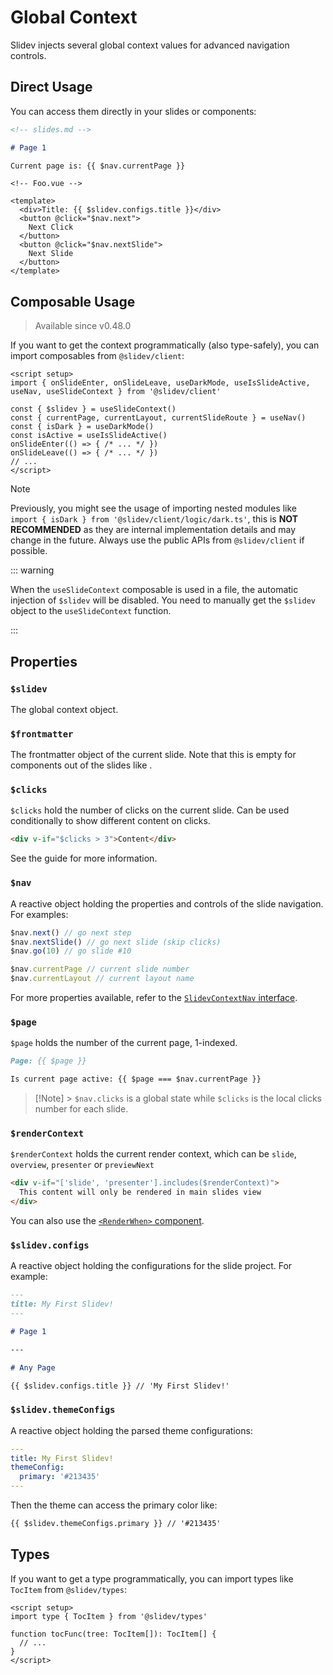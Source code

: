# Global Context

Slidev injects several global context values for advanced navigation controls.

## Direct Usage

You can access them directly in your slides or components:

```md
<!-- slides.md -->

# Page 1

Current page is: {{ $nav.currentPage }}
```

```vue
<!-- Foo.vue -->

<template>
  <div>Title: {{ $slidev.configs.title }}</div>
  <button @click="$nav.next">
    Next Click
  </button>
  <button @click="$nav.nextSlide">
    Next Slide
  </button>
</template>
```

## Composable Usage

> Available since v0.48.0

If you want to get the context programmatically (also type-safely), you can import composables from `@slidev/client`:

```vue
<script setup>
import { onSlideEnter, onSlideLeave, useDarkMode, useIsSlideActive, useNav, useSlideContext } from '@slidev/client'

const { $slidev } = useSlideContext()
const { currentPage, currentLayout, currentSlideRoute } = useNav()
const { isDark } = useDarkMode()
const isActive = useIsSlideActive()
onSlideEnter(() => { /* ... */ })
onSlideLeave(() => { /* ... */ })
// ...
</script>
```

> [!NOTE]
> Previously, you might see the usage of importing nested modules like `import { isDark } from '@slidev/client/logic/dark.ts'`, this is **NOT RECOMMENDED** as they are internal implementation details and may change in the future. Always use the public APIs from `@slidev/client` if possible.

::: warning

When the `useSlideContext` composable is used in a file, the automatic injection of `$slidev` will be disabled. You need to manually get the `$slidev` object to the `useSlideContext` function.

:::

<SeeAlso :links="['feature/slide-hook']" />

## Properties

### `$slidev`

The global context object.

### `$frontmatter`

The frontmatter object of the current slide. Note that this is empty for components out of the slides like <LinkInline link="feature/global-layers" />.

### `$clicks`

`$clicks` hold the number of clicks on the current slide. Can be used conditionally to show different content on clicks.

```html
<div v-if="$clicks > 3">Content</div>
```

See the <LinkInline link="guide/animations" /> guide for more information.

### `$nav`

A reactive object holding the properties and controls of the slide navigation. For examples:

```js
$nav.next() // go next step
$nav.nextSlide() // go next slide (skip clicks)
$nav.go(10) // go slide #10

$nav.currentPage // current slide number
$nav.currentLayout // current layout name
```

For more properties available, refer to the [`SlidevContextNav` interface](https://github.com/slidevjs/slidev/blob/main/packages/client/composables/useNav.ts).

### `$page`

`$page` holds the number of the current page, 1-indexed.

```md
Page: {{ $page }}

Is current page active: {{ $page === $nav.currentPage }}
```

> [!Note] > `$nav.clicks` is a global state while `$clicks` is the local clicks number for each slide.

### `$renderContext`

`$renderContext` holds the current render context, which can be `slide`, `overview`, `presenter` or `previewNext`

```md
<div v-if="['slide', 'presenter'].includes($renderContext)">
  This content will only be rendered in main slides view
</div>
```

You can also use the [`<RenderWhen>` component](../builtin/components#renderwhen).

### `$slidev.configs`

A reactive object holding the configurations for the slide project. For example:

```md
---
title: My First Slidev!
---

# Page 1

---

# Any Page

{{ $slidev.configs.title }} // 'My First Slidev!'
```

### `$slidev.themeConfigs`

A reactive object holding the parsed theme configurations:

```yaml
---
title: My First Slidev!
themeConfig:
  primary: '#213435'
---
```

Then the theme can access the primary color like:

```md
{{ $slidev.themeConfigs.primary }} // '#213435'
```

## Types

If you want to get a type programmatically, you can import types like `TocItem` from `@slidev/types`:

```vue
<script setup>
import type { TocItem } from '@slidev/types'

function tocFunc(tree: TocItem[]): TocItem[] {
  // ...
}
</script>
```
